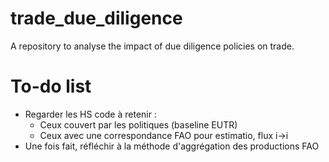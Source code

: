 # trade_due_diligence
A repository to analyse the impact of due diligence policies on trade.

# To-do list
- Regarder les HS code à retenir :
    - Ceux couvert par les politiques (baseline EUTR)
    - Ceux avec une correspondance FAO pour estimatio, flux i->i
- Une fois fait, réfléchir à la méthode d'aggrégation des productions FAO